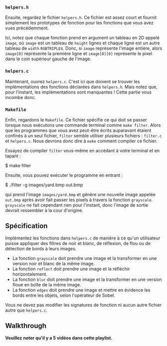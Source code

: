 ### `helpers.h`

Ensuite, regardez le fichier `helpers.h`. Ce fichier est assez court et fournit simplement les prototypes de fonction pour les fonctions que vous avez vues précédemment.

Ici, notez que chaque fonction prend en argument un tableau en 2D appelé `image`, où `image` est un tableau de `height` lignes et chaque ligne est un autre tableau de `width` `RGBTRIPLE`s. Donc, si `image` représente l'image entière, alors `image[0]` représente la première ligne et `image[0][0]` représente le pixel dans le coin supérieur gauche de l'image.

### `helpers.c`

Maintenant, ouvrez `helpers.c`. C'est ici que doivent se trouver les implémentations des fonctions déclarées dans `helpers.h`. Mais notez que, pour l'instant, les implémentations sont manquantes ! Cette partie vous incombe donc.

### `Makefile`

Enfin, regardons le `Makefile`. Ce fichier spécifie ce qui doit se passer lorsque nous exécutons une commande terminal comme `make filter`. Alors que les programmes que vous avez peut-être écrits auparavant étaient confinés à un seul fichier, `filter` semble utiliser plusieurs fichiers : `filter.c` et `helpers.c`. Nous devrons donc dire à `make` comment compiler ce fichier.

Essayez de compiler `filter` vous-même en accédant à votre terminal et en tapant :

$ make filter

Ensuite, vous pouvez exécuter le programme en entrant :

$ ./filter -g images/yard.bmp out.bmp

qui prend l'image `images/yard.bmp` et génère une nouvelle image appelée `out.bmp` après avoir fait passer les pixels à travers la fonction `grayscale`. `grayscale` ne fait cependant rien pour l'instant, donc l'image de sortie devrait ressembler à la cour d'origine.

Spécification
-------------

Implémentez les fonctions dans `helpers.c` de manière à ce qu'un utilisateur puisse appliquer des filtres de noir et blanc, de réflexion, de flou ou de détection de bords à leurs images.

*   La fonction `grayscale` doit prendre une image et la transformer en une version noir et blanc de la même image.
*   La fonction `reflect` doit prendre une image et la réfléchir horizontalement.
*   La fonction `blur` doit prendre une image et la transformer en une version floue en boîte de la même image.
*   La fonction `edges` doit prendre une image et mettre en évidence les bords entre les objets, selon l'opérateur de Sobel.

Vous ne devez pas modifier les signatures de fonction ni aucun autre fichier autre que `helpers.c`.

Walkthrough
-----------

**Veuillez noter qu'il y a 5 vidéos dans cette playlist.**